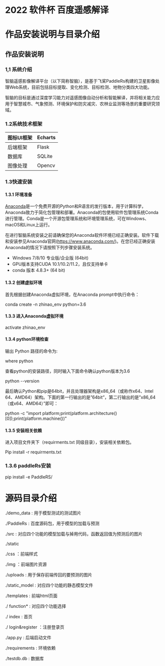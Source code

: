 # 2022 软件杯 百度遥感解译
# 作品安装说明与目录介绍

## 作品安装说明

### 1,1 系统介绍

智脑遥感影像解译平台（以下简称智脑），是基于飞桨PaddleRs构建的卫星影像处理Web系统，目前包括目标提取、变化检测、目标检测、地物分类四大功能。

智脑的目标是通过深度学习能力对遥感图像自动分析和智能解译，并将相关能力应用于智慧城市、气象预测、环境保护和防灾减灾、农林业监测等场景的重要研究领域。

### 1.2系统技术框架

| 图标UI框架 | Echarts |
|------------|---------|
| 后端框架   | Flask   |
| 数据库     | SQLite  |
| 图像处理   | Opencv  |

### 1.3快速安装

#### 1.3.1 环境准备

[Anaconda](https://www.anaconda.com/)是一个免费开源的Python和R语言的发行版本，用于计算科学，Anaconda致力于简化包管理和部署。Anaconda的包使用软件包管理系统Conda进行管理。Conda是一个开源包管理系统和环境管理系统，可在Windows、macOS和Linux上运行。

在进行智脑系统安装之前请确保您的Anaconda软件环境已经正确安装。软件下载和安装参见Anaconda官网(https://www.anaconda.com/)。在您已经正确安装Anaconda的情况下请按照下列步骤安装系统。

-   Windows 7/8/10 专业版/企业版 (64bit)
-   GPU版本支持CUDA 10.1/10.2/11.2，且仅支持单卡
-   conda 版本 4.8.3+ (64 bit)

#### 1.3.2 创建虚拟环境

首先根据创建Anaconda虚拟环境，在Anaconda prompt中执行命令：

conda create -n zhinao_env python=3.6

#### 1.3.3 进入Anaconda虚拟环境

activate zhinao_env

#### 1.3.4 python环境检查

输出 Python 路径的命令为:

where python

查看python的安装路径，同时输入下面命令确认python版本为3.6

python --version

最后确认Python和pip是64bit，并且处理器架构是x86_64（或称作x64、Intel 64、AMD64）架构。下面的第一行输出的是”64bit”，第二行输出的是”x86_64（或x64、AMD64）”即可：

python -c "import platform;print(platform.architecture()[0]);print(platform.machine())"

#### 1.3.5 安装相关依赖

进入项目文件夹下（requirments.txt 同级目录），安装相关依赖包。

Pip install -r requirments.txt

### 1.3.6 paddleRs安装

pip install -e PaddleRS/

# 源码目录介绍

./demo_data : 用于模型测试的测试图片

./PaddleRs : 百度源码包，用于模型的加载与预测

./src : 对应四个功能的模型加载与掉用代码，函数返回值为预测后的图片

./static

./css ：前端样式

./img ：前端图片资源

./uploads : 用于保存前端传回的要预测的图片

./static_model : 对应四个功能的静态模型文件

./templates : 前端html页面

./ function\* : 对应四个功能选择

./ index : 首页

./ login&register ：注册登录页

./app.py : 后端启动文件

./requirements : 环境依赖

./testdb.db  : 数据库
